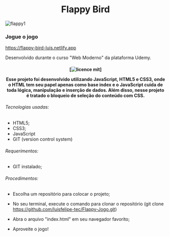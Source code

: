 <h1 align="center">
Flappy Bird
</h1>

![flappy1](https://user-images.githubusercontent.com/67664122/219508877-bea2faf1-b29a-4ca2-91ad-f1e527625d28.png)

### Jogue o jogo

https://flappy-bird-luis.netlify.app

Desenvolvido durante o curso "Web Moderno" da plataforma Udemy.


<h4 align="center">

[![licence mit](https://img.shields.io/badge/licence-MIT-blue.svg)]

Esse projeto foi desenvolvido utilizando JavaScript, HTML5 e CSS3, onde o HTML tem seu papel apenas como base index e o JavaScript cuida de toda lógica, manipulação e inserção de dados. Além disso, nesse projeto é tratado o bloqueio de seleção do conteúdo com CSS.
</h4>

###### Tecnologias  usadas:
 - HTML5;
 - CSS3;
 - JavaScript
 - GIT (version control system)
 
 
 ###### Requerimentos:
 - GIT instalado;
 
 ###### Procedimentos:
 
- Escolha um repositório para colocar o projeto;

- No seu terminal, execute o comando para clonar o repositório (git clone https://github.com/luisfelipe-tec/Flappy-Jogo.git)

- Abra o arquivo "index.html" em seu navegador favorito;

- Aproveite o jogo!
